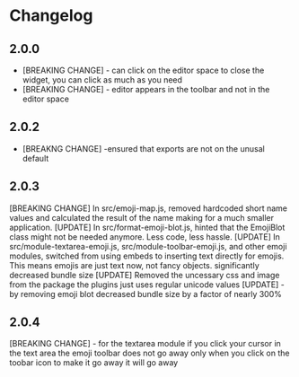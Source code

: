 # Changelog

## 2.0.0
* [BREAKING CHANGE] - can click on the editor space to close the widget, you can click as much as you need
* [BREAKING CHANGE] - editor appears in the toolbar and not in the editor space


## 2.0.2
* [BREAKNG CHANGE] -ensured that exports are not on the unusal default

## 2.0.3
[BREAKING CHANGE] In src/emoji-map.js, removed hardcoded short name values and calculated the result of the name making for a much smaller application.
[UPDATE] In src/format-emoji-blot.js, hinted that the EmojiBlot class might not be needed anymore. Less code, less hassle.
[UPDATE] In src/module-textarea-emoji.js, src/module-toolbar-emoji.js, and other emoji modules, switched from using embeds to inserting text directly for emojis. This means emojis are just text now, not fancy objects. significantly decreased bundle size
[UPDATE] Removed the uncessary css and image from the package the plugins just uses regular unicode values
[UPDATE] - by removing emoji blot decreased bundle size by a factor of nearly 300%


## 2.0.4

[BREAKING CHANGE] - for the textarea module if you click your cursor in the text area the emoji toolbar does not go away only when you click on the toobar icon to make it go away it will go away
